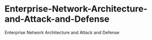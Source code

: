 # Enterprise-Network-Architecture-and-Attack-and-Defense
Enterprise Network Architecture and Attack and Defense

